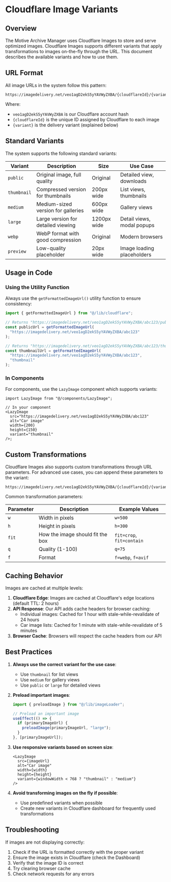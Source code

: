# Cloudflare Image Variants

## Overview

The Motive Archive Manager uses Cloudflare Images to store and serve optimized images. Cloudflare Images supports different variants that apply transformations to images on-the-fly through the URL. This document describes the available variants and how to use them.

## URL Format

All image URLs in the system follow this pattern:

```
https://imagedelivery.net/veo1agD2ekS5yYAVWyZXBA/{cloudflareId}/{variant}
```

Where:

- `veo1agD2ekS5yYAVWyZXBA` is our Cloudflare account hash
- `{cloudflareId}` is the unique ID assigned by Cloudflare to each image
- `{variant}` is the delivery variant (explained below)

## Standard Variants

The system supports the following standard variants:

| Variant     | Description                        | Size        | Use Case                   |
| ----------- | ---------------------------------- | ----------- | -------------------------- |
| `public`    | Original image, full quality       | Original    | Detailed view, downloads   |
| `thumbnail` | Compressed version for thumbnails  | 200px wide  | List views, thumbnails     |
| `medium`    | Medium-sized version for galleries | 600px wide  | Gallery views              |
| `large`     | Large version for detailed viewing | 1200px wide | Detail views, modal popups |
| `webp`      | WebP format with good compression  | Original    | Modern browsers            |
| `preview`   | Low-quality placeholder            | 20px wide   | Image loading placeholders |

## Usage in Code

### Using the Utility Function

Always use the `getFormattedImageUrl()` utility function to ensure consistency:

```typescript
import { getFormattedImageUrl } from "@/lib/cloudflare";

// Returns "https://imagedelivery.net/veo1agD2ekS5yYAVWyZXBA/abc123/public"
const publicUrl = getFormattedImageUrl(
  "https://imagedelivery.net/veo1agD2ekS5yYAVWyZXBA/abc123"
);

// Returns "https://imagedelivery.net/veo1agD2ekS5yYAVWyZXBA/abc123/thumbnail"
const thumbnailUrl = getFormattedImageUrl(
  "https://imagedelivery.net/veo1agD2ekS5yYAVWyZXBA/abc123",
  "thumbnail"
);
```

### In Components

For components, use the `LazyImage` component which supports variants:

```tsx
import LazyImage from "@/components/LazyImage";

// In your component
<LazyImage
  src="https://imagedelivery.net/veo1agD2ekS5yYAVWyZXBA/abc123"
  alt="Car image"
  width={200}
  height={150}
  variant="thumbnail"
/>;
```

## Custom Transformations

Cloudflare Images also supports custom transformations through URL parameters. For advanced use cases, you can append these parameters to the variant:

```
https://imagedelivery.net/veo1agD2ekS5yYAVWyZXBA/{cloudflareId}/{variant}/w=500,h=300,fit=crop
```

Common transformation parameters:

| Parameter | Description                      | Example Values            |
| --------- | -------------------------------- | ------------------------- |
| `w`       | Width in pixels                  | `w=500`                   |
| `h`       | Height in pixels                 | `h=300`                   |
| `fit`     | How the image should fit the box | `fit=crop`, `fit=contain` |
| `q`       | Quality (1-100)                  | `q=75`                    |
| `f`       | Format                           | `f=webp`, `f=avif`        |

## Caching Behavior

Images are cached at multiple levels:

1. **Cloudflare Edge**: Images are cached at Cloudflare's edge locations (default TTL: 2 hours)
2. **API Response**: Our API adds cache headers for browser caching:
   - Individual images: Cached for 1 hour with stale-while-revalidate of 24 hours
   - Car image lists: Cached for 1 minute with stale-while-revalidate of 5 minutes
3. **Browser Cache**: Browsers will respect the cache headers from our API

## Best Practices

1. **Always use the correct variant for the use case**:

   - Use `thumbnail` for list views
   - Use `medium` for gallery views
   - Use `public` or `large` for detailed views

2. **Preload important images**:

   ```typescript
   import { preloadImage } from "@/lib/imageLoader";

   // Preload an important image
   useEffect(() => {
     if (primaryImageUrl) {
       preloadImage(primaryImageUrl, "large");
     }
   }, [primaryImageUrl]);
   ```

3. **Use responsive variants based on screen size**:

   ```tsx
   <LazyImage
     src={imageUrl}
     alt="Car image"
     width={width}
     height={height}
     variant={windowWidth < 768 ? "thumbnail" : "medium"}
   />
   ```

4. **Avoid transforming images on the fly if possible**:
   - Use predefined variants when possible
   - Create new variants in Cloudflare dashboard for frequently used transformations

## Troubleshooting

If images are not displaying correctly:

1. Check if the URL is formatted correctly with the proper variant
2. Ensure the image exists in Cloudflare (check the Dashboard)
3. Verify that the image ID is correct
4. Try clearing browser cache
5. Check network requests for any errors

